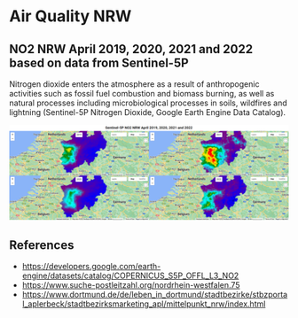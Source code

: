 # Air Quality NRW

## NO2 NRW April 2019, 2020, 2021 and 2022 based on data from Sentinel-5P

Nitrogen dioxide enters the atmosphere as a result of anthropogenic activities such as fossil fuel combustion and biomass burning, as well as natural processes including microbiological processes in soils, wildfires and lightning (Sentinel-5P Nitrogen Dioxide, Google Earth Engine Data Catalog).

![Sentinel-5P NO2 NRW April 2019, 2020, 2021 and 2022](sentinel_5p_no2_nrw_april_2019_2020_2021_2022.png 'Sentinel-5P NO2 NRW April 2019, 2020, 2021 and 2022')

## References

- https://developers.google.com/earth-engine/datasets/catalog/COPERNICUS_S5P_OFFL_L3_NO2
- https://www.suche-postleitzahl.org/nordrhein-westfalen.75
- https://www.dortmund.de/de/leben_in_dortmund/stadtbezirke/stbzportal_aplerbeck/stadtbezirksmarketing_apl/mittelpunkt_nrw/index.html
